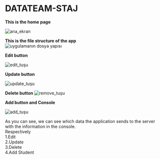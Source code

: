 # DATATEAM-STAJ

**This is the home page**

![ana_ekran](https://user-images.githubusercontent.com/33090465/95522208-25fd3500-09d4-11eb-9fc9-33459bc0e878.PNG)

**This is the file structure of the app**
<br>
![uygulamanın dosya yapısı](https://user-images.githubusercontent.com/33090465/95523062-5ba31d80-09d6-11eb-98a1-ea7f8df90ecb.PNG)

**Edit button**

![edit_tuşu](https://user-images.githubusercontent.com/33090465/95522454-d3704880-09d4-11eb-9f4d-1fc3483f910a.PNG)

**Update button**

![update_tuşu](https://user-images.githubusercontent.com/33090465/95522540-0581aa80-09d5-11eb-8f3a-c3834b026947.PNG)

**Delete button**
![remove_tuşu](https://user-images.githubusercontent.com/33090465/95523120-7e353680-09d6-11eb-97b2-19af6b0f0818.PNG)

**Add button and Console**

![add_tuşu](https://user-images.githubusercontent.com/33090465/95523153-97d67e00-09d6-11eb-85b5-00005545c6f2.PNG)

As you can see, we can see which data the application sends to the server with the information in the console.<br>
Respectively<br>
1.Edit <br>
2.Update <br>
3.Delete <br>
4.Add Student <br>
